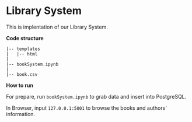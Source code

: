 # Library System

This is implentation of our Library System.

**Code structure**

```
|-- templates
|   |-- html
|
|-- bookSystem.ipynb
|
|-- book.csv
```

**How to run**

For prepare, run `bookSystem.ipynb` to grab data and insert into PostgreSQL.

In Browser, input `127.0.0.1:5001` to browse the books and authors' information.
